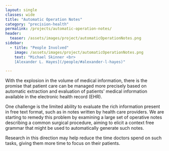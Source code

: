 ```yaml
---
layout: single
classes: wide
title: "Automatic Operation Notes"
category: "precision-health"
permalink: /projects/automatic-operation-notes/
header:
  teaser: /assets/images/project/automaticOperationNotes.png
sidebar:
  - title: "People Involved"
    image: /assets/images/project/automaticOperationNotes.png
    text: "Michael Skinner <br>
    [Alexander L. Hayes](/people/#alexander-l-hayes)"

---
```



With the explosion in the volume of medical information, there is the promise that patient care can be managed more precisely based on automatic extraction and evaluation of patients' medical information available in the electronic health record (EHR).

One challenge is the limited ability to evaluate the rich information present in free text format, such as in notes written by health care providers.  We are starting to remedy this problem by examining a large set of operative notes describing a common surgical procedure, aiming to elicit a context free grammar that might be used to automatically generate such notes.

Research in this direction may help reduce the time doctors spend on such tasks, giving them more time to focus on their patients.
